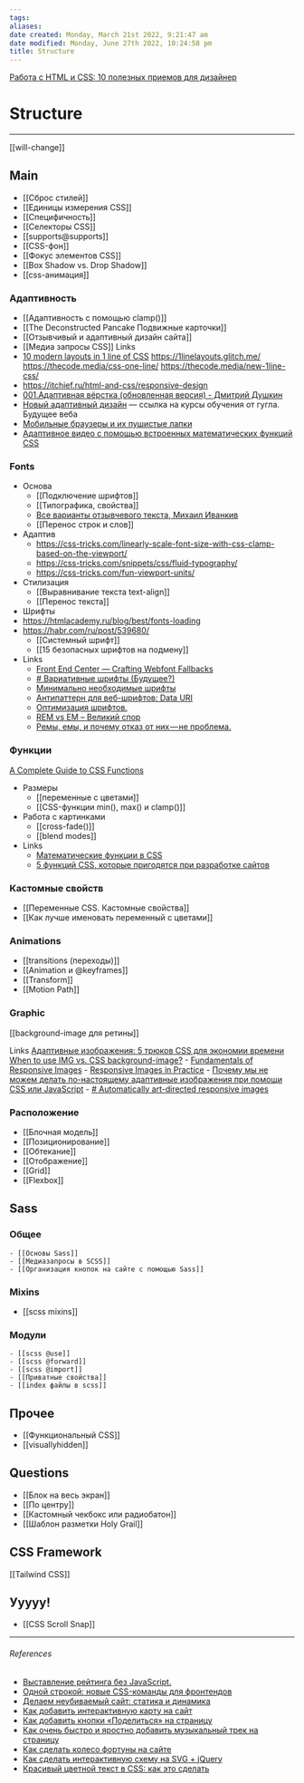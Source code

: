 ```yaml
---
tags: 
aliases: 
date created: Monday, March 21st 2022, 9:21:47 am
date modified: Monday, June 27th 2022, 10:24:58 pm
title: Structure
---
```


[Работа с HTML и CSS: 10 полезных приемов для дизайнер](https://nuancesprog.ru/p/12211/)

# Structure

---

[[will-change]]

## Main

- [[Сброс стилей]]
- [[Единицы измерения CSS]]
- [[Специфичность]]
- [[Селекторы CSS]]
- [[supports@supports]]
- [[CSS-фон]]
- [[Фокус элементов CSS]]
- [[Box Shadow vs. Drop Shadow]]
- [[css-анимация]]

### Адаптивность

- [[Адаптивность с помощью clamp()]]
- [[The Deconstructed Pancake Подвижные карточки]]
- [[Отзывчивый и адаптивный дизайн сайта]]
- [[Медиа запросы CSS]]
 Links
- [10 modern layouts in 1 line of CSS](https://www.youtube.com/watch?v=qm0IfG1GyZU) https://1linelayouts.glitch.me/ https://thecode.media/css-one-line/ https://thecode.media/new-1line-css/
- https://itchief.ru/html-and-css/responsive-design
- [001.Адаптивная вёрстка (обновленная версия) - Дмитрий Душкин](https://www.youtube.com/watch?v=5jTDpz7OXD4)
- [Новый адаптивный дизайн](https://www.youtube.com/watch?v=dhrX_biPH8c) — ссылка на курсы обучения от гугла. Будущее веба
- [Мобильные браузеры и их пушистые лапки](https://habr.com/ru/company/zerotech/blog/336172/)
- [Адаптивное видео с помощью встроенных математических функций CSS](https://yoksel.github.io/adaptive-video-with-css-math/)

### Fonts

- Основа
	- [[Подключение шрифтов]]
	- [[Типографика, свойства]]
	- [Все варианты отзывчевого текста, Михаил Иванкив](https://www.youtube.com/watch?v=cO2-zYzjyD0)
	- [[Перенос строк и слов]]
- Адаптив
	- https://css-tricks.com/linearly-scale-font-size-with-css-clamp-based-on-the-viewport/
	- https://css-tricks.com/snippets/css/fluid-typography/
	- https://css-tricks.com/fun-viewport-units/
- Стилизация
	- [[Выравнивание текста text-align]]
	- [[Перенос текста]]
- Шрифты
- https://htmlacademy.ru/blog/best/fonts-loading
- https://habr.com/ru/post/539680/
	- [[Системный шрифт]]
	- [[15 безопасных шрифтов на подмену]]
- Links
	- [Front End Center — Crafting Webfont Fallbacks](https://www.youtube.com/watch?v=tO01ul1WNW8&t=604s)
	- [# Вариативные шрифты (Будущее?)](https://yoksel.github.io/opentype-variable-fonts/)
	- [Минимально необходимые шрифты](https://css-live.ru/articles/minimalno-neobxodimye-shrifty.html)
	- [Антипаттерн для веб-шрифтов: Data URI](https://css-live.ru/articles/antipattern-dlya-veb-shriftov-data-uri.html)
	- [Оптимизация шрифтов.](https://developers.google.com/web/fundamentals/performance/optimizing-content-efficiency/webfont-optimization?hl=ru)
	- [REM vs EM – Великий спор](https://habr.com/ru/post/280125/)
	- [Ремы, емы, и почему отказ от них — не проблема.](https://medium.com/devschacht/david-gilbertson-rems-and-ems-and-why-you-probably-dont-need-them-3b2b1e785787)

### Функции

[A Complete Guide to CSS Functions](https://css-tricks.com/complete-guide-to-css-functions/)

- Размеры
	- [[переменные с цветами]]
	- [[CSS-функции min(), max() и clamp()]]
- Работа с картинками
	- [[cross-fade()]]
	- [[blend modes]]
- Links
	- [Математические функции в CSS](https://yoksel.github.io/css-math/#restrictions)
	- [5 функций CSS, которые пригодятся при разработке сайтов](https://nuancesprog.ru/p/12643/)

### Кастомные свойств

- [[Переменные CSS. Кастомные свойства]]
- [[Как лучше именовать переменный с цветами]]

### Animations

- [[transitions (переходы)]]
- [[Animation и @keyframes]]
- [[Transform]]
- [[Motion Path]]

### Graphic

[[background-image для ретины]]

 Links
 [Адаптивные изображения: 5 трюков CSS для экономии времени](https://proglib.io/p/responsive-images)
 [When to use IMG vs. CSS background-image?](https://stackoverflow.com/questions/492809/when-to-use-img-vs-css-background-image)
	- [Fundamentals of Responsive Images](https://www.lullabot.com/articles/fundamentals-of-responsive-images)
	- [Responsive Images in Practice](http://alistapart.com/article/responsive-images-in-practice/)
	- [Почему мы не можем делать по-настоящему адаптивные изображения при помощи CSS или JavaScript](https://css-live.ru/articles/pochemu-my-ne-mozhem-delat-po-nastoyashhemu-adaptivnye-izobrazheniya-pri-pomoshhi-css-ili-javascript.html)
	- [# Automatically art-directed responsive images](https://cloudinary.com/blog/automatically_art_directed_responsive_images)

### Расположение

- [[Блочная модель]]
- [[Позиционирование]]
- [[Обтекание]]
- [[Отображение]]
- [[Grid]]
- [[Flexbox]]

## Sass

### Общее

	- [[Основы Sass]]
	- [[Медиазапросы в SCSS]]
	- [[Организация кнопок на сайте с помощью Sass]]
	

### Mixins

- [[scss mixins]]

### Модули

	- [[scss @use]]
	- [[scss @forward]]
	- [[scss @import]]
	- [[Приватные свойства]]
	- [[index файлы в scss]]

## Прочее

- [[Функциональный CSS]]
- [[visuallyhidden]]

## Questions

- [[Блок на весь экран]]
- [[По центру]]
- [[Кастомный чекбокс или радиобатон]]
- [[Шаблон разметки Holy Grail]]

## CSS Framework

[[Tailwind CSS]]

## Ууууу!

- [[CSS Scroll Snap]]

---

###### References

- [Выставление рейтинга без JavaScript.](https://eugeno.ru/%D0%B1%D0%BB%D0%BE%D0%B3/%D0%B2%D1%8B%D1%81%D1%82%D0%B0%D0%B2%D0%BB%D0%B5%D0%BD%D0%B8%D0%B5-%D1%80%D0%B5%D0%B9%D1%82%D0%B8%D0%BD%D0%B3%D0%B0)
- [Одной строкой: новые CSS-команды для фронтендов](https://thecode.media/css-one-line/)
- [Делаем неубиваемый сайт: статика и динамика](https://thecode.media/static/)
- [Как добавить интерактивную карту на сайт](https://thecode.media/maps/)
- [Как добавить кнопки «Поделиться» на страницу](https://thecode.media/quick-share/)
- [Как очень быстро и яростно добавить музыкальный трек на страницу](https://thecode.media/comments/)
- [Как сделать колесо фортуны на сайте](https://thecode.media/fortune/)
- [ Как сделать интерактивную схему на SVG + jQuery](https://snipp.ru/html-css/interactive-map)
- [Красивый цветной текст в CSS: как это сделать](https://thecode.media/fill-color/)
